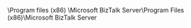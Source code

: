 <span data-ttu-id="0c62f-101">\Program files (x86) \Microsoft BizTalk Server</span><span class="sxs-lookup"><span data-stu-id="0c62f-101">\Program Files (x86)\Microsoft BizTalk Server</span></span>